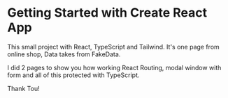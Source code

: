 # Getting Started with Create React App

This small project with React, TypeScript and Tailwind.
It's one page from online shop, Data takes from FakeData.

I did 2 pages to show you how working React Routing, modal window with form and all of this protected with TypeScript.

Thank Tou!
